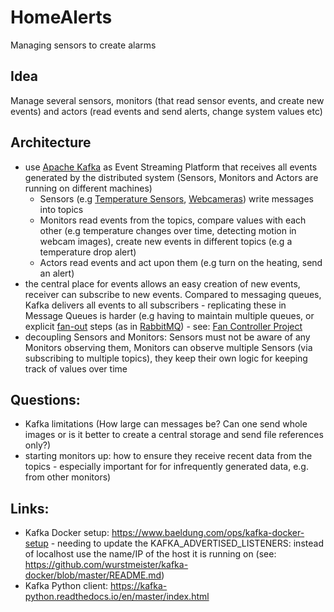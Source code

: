 # HomeAlerts
Managing sensors to create alarms

## Idea
Manage several sensors, monitors (that read sensor events, and create new events) and actors (read events and send alerts, change system values etc)

## Architecture
* use [Apache Kafka](https://kafka.apache.org/) as Event Streaming Platform that receives all events generated by the distributed system (Sensors, Monitors and Actors are running on different machines)
  * Sensors (e.g [Temperature Sensors](https://github.com/brakid/Sensor), [Webcameras](https://github.com/brakid/MLNotebooks/blob/master/webcam.py)) write messages into topics
  * Monitors read events from the topics, compare values with each other (e.g temperature changes over time, detecting motion in webcam images), create new events in different topics (e.g a temperature drop alert)
  * Actors read events and act upon them (e.g turn on the heating, send an alert)
* the central place for events allows an easy creation of new events, receiver can subscribe to new events. Compared to messaging queues, Kafka delivers all events to all subscribers - replicating these in Message Queues is harder (e.g having to maintain multiple queues, or explicit [fan-out](https://hevodata.com/learn/rabbitmq-exchange-type/#fanout) steps (as in [RabbitMQ](https://www.rabbitmq.com/)) - see: [Fan Controller Project](https://github.com/brakid/FanController)
* decoupling Sensors and Monitors: Sensors must not be aware of any Monitors observing them, Monitors can observe multiple Sensors (via subscribing to multiple topics), they keep their own logic for keeping track of values over time

## Questions:
* Kafka limitations (How large can messages be? Can one send whole images or is it better to create a central storage and send file references only?)
* starting monitors up: how to ensure they receive recent data from the topics - especially important for for infrequently generated data, e.g. from other monitors)

## Links:
* Kafka Docker setup: https://www.baeldung.com/ops/kafka-docker-setup - needing to update the KAFKA_ADVERTISED_LISTENERS: instead of localhost use the name/IP of the host it is running on (see: https://github.com/wurstmeister/kafka-docker/blob/master/README.md)
* Kafka Python client: https://kafka-python.readthedocs.io/en/master/index.html
